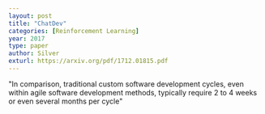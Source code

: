 ```yaml
---
layout: post
title: "ChatDev"
categories: [Reinforcement Learning]
year: 2017
type: paper
author: Silver
exturl: https://arxiv.org/pdf/1712.01815.pdf
---
```


"In
comparison, traditional custom software development cycles, even within agile software development
methods, typically require 2 to 4 weeks or even several months per cycle"
